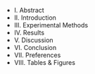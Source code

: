 * I. Abstract
* II. Introduction
* III. Experimental Methods
* IV. Results
* V. Discussion
* VI. Conclusion
* VII. Preferences
* VIII. Tables & Figures
